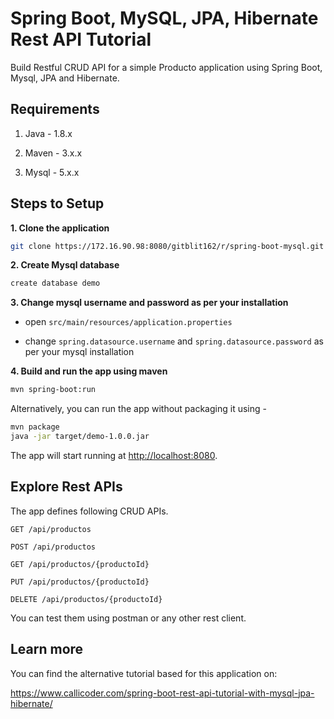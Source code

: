 # Spring Boot, MySQL, JPA, Hibernate Rest API Tutorial

Build Restful CRUD API for a simple Producto application using Spring Boot, Mysql, JPA and Hibernate.

## Requirements

1. Java - 1.8.x

2. Maven - 3.x.x

3. Mysql - 5.x.x

## Steps to Setup

**1. Clone the application**

```bash
git clone https://172.16.90.98:8080/gitblit162/r/spring-boot-mysql.git
```

**2. Create Mysql database**
```bash
create database demo
```

**3. Change mysql username and password as per your installation**

+ open `src/main/resources/application.properties`

+ change `spring.datasource.username` and `spring.datasource.password` as per your mysql installation

**4. Build and run the app using maven**

```bash
mvn spring-boot:run
```
Alternatively, you can run the app without packaging it using -
```bash
mvn package
java -jar target/demo-1.0.0.jar
```


The app will start running at <http://localhost:8080>.

## Explore Rest APIs

The app defines following CRUD APIs.

    GET /api/productos

    POST /api/productos

    GET /api/productos/{productoId}

    PUT /api/productos/{productoId}

    DELETE /api/productos/{productoId}

You can test them using postman or any other rest client.

## Learn more

You can find the alternative tutorial based for this application on:

<https://www.callicoder.com/spring-boot-rest-api-tutorial-with-mysql-jpa-hibernate/>

